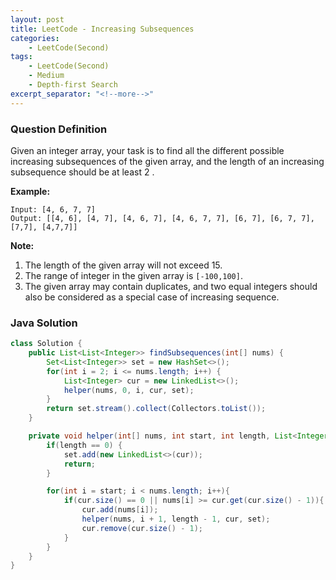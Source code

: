 ```yaml
---
layout: post
title: LeetCode - Increasing Subsequences
categories:
    - LeetCode(Second)
tags:
    - LeetCode(Second)
    - Medium
    - Depth-first Search
excerpt_separator: "<!--more-->"
---
```


### Question Definition
Given an integer array, your task is to find all the different possible increasing subsequences of the given array, and the length of an increasing subsequence should be at least 2 .
<!--more-->

**Example:**
```
Input: [4, 6, 7, 7]
Output: [[4, 6], [4, 7], [4, 6, 7], [4, 6, 7, 7], [6, 7], [6, 7, 7], [7,7], [4,7,7]]
```
**Note:**
1. The length of the given array will not exceed 15.
2. The range of integer in the given array is `[-100,100]`.
3. The given array may contain duplicates, and two equal integers should also be considered as a special case of increasing sequence.
### Java Solution
```java
class Solution {
    public List<List<Integer>> findSubsequences(int[] nums) {
        Set<List<Integer>> set = new HashSet<>();
        for(int i = 2; i <= nums.length; i++) {
            List<Integer> cur = new LinkedList<>();
            helper(nums, 0, i, cur, set);
        }
        return set.stream().collect(Collectors.toList());
    }

    private void helper(int[] nums, int start, int length, List<Integer> cur, Set<List<Integer>> set) {
        if(length == 0) {
            set.add(new LinkedList<>(cur));
            return;
        }

        for(int i = start; i < nums.length; i++){
            if(cur.size() == 0 || nums[i] >= cur.get(cur.size() - 1)){
                cur.add(nums[i]);
                helper(nums, i + 1, length - 1, cur, set);
                cur.remove(cur.size() - 1);
            }
        }
    }
}
```